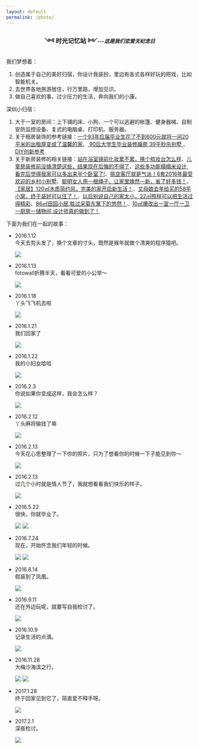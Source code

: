 ```yaml
---
layout: default
permalink: /photo/
---
```


<center><h3>༺ 时光记忆站 ༻<i><small>---这是我们恋爱<span id=result2></span>天纪念日</small></i></h3></center>

<script>
$(document).ready(function() {
calb();
});

function calb()
{
//起始日期
y2=2015;
m2=9;
d2=5;

var myDate = new Date();
y3=myDate.getFullYear();    //获取完整的年份(4位,1970-????)
m3=myDate.getMonth()+1;       //获取当前月份(0-11,0代表1月)
d3=myDate.getDate();        //获取当前日(1-31)

day2=new Date(y2,m2-1,d2);
day3=new Date(y3,m3-1,d3);

document.getElementById("result2").innerHTML=(day3-day2)/86400000;
document.getElementById("result3").innerHTML=(day3-day2)/86400000 - 147;
document.getElementById("result4").innerHTML=202 - (day3-day2)/86400000;
document.getElementById("result5").innerHTML=258 - (day3-day2)/86400000;
}
</script>

我们梦想着：   

1. 创造属于自己的美好归宿，你设计我装扮，里边有各式各样好玩的把戏，比如智能机关。
2. 去世界各地旅游居住，行万里路，增加见识。
3. 做自己喜欢的事，过少压力的生活，奔向我们的小康。

深圳小归宿：    

1. 大于一室的房间：上下铺的床、小狗、一个可以逃避的帐篷、健身器械、自制安防监控设备、复式的电脑桌、打印机、服务器。
2. 关于租房装饰的参考链接：[一个93年应届毕业生花了不到600元就将一间20平米的出租屋变成了温馨的家](http://mp.weixin.qq.com/s?__biz=MzA5NTAyNzQyNQ==&mid=404668268&idx=1&sn=3b08554a2295e5d5fd8e96c5bdebcf4d&mpshare=1&scene=1&srcid=1009DVrBduaU68diSdE2UDqJ#rd)、[ 90后大学生毕业装修婚房 39平秒杀别墅 ](http://mp.weixin.qq.com/s?__biz=MzA4MzQ2NjYzOQ==&mid=2650693951&idx=2&sn=9aa2a3668a9e7f2798b53f602ccd76ed&mpshare=1&scene=1&srcid=1009YSekz6NOj8zQUpazOZy3#rd)、[DIY创新参考](http://home.163.com/special/zfdiy/)   
3. 关于新房装修的相关链接：[站在浴室镜前化妆累不累，换个梳妆台怎么样](https://view.inews.qq.com/a/20170128A03TNC00)、[儿童房装修前没搞清楚这些，结果现在后悔的不得了](https://view.inews.qq.com/a/20170130B03CH400)、[这些多功能榻榻米设计, 看完后觉得我家可以多出来半个卧室了!](http://view.inews.qq.com/a/20170128A018XH00?refer=share_recomnews)、[挑空客厅就是气派！6套2016年最受欢迎的乡村小别墅](https://view.inews.qq.com/a/20170129A01EDH00)、[聪明女人用一根绳子，让家里焕然一新，省了好多钱！](https://view.inews.qq.com/a/20170130B056VG00)、[【家居】120㎡木质简约风，完美的家开启新生活！](https://view.inews.qq.com/a/20170202A03PQ200)、[丈母娘去年给买的58平小窝，终于装好可以住了！](https://view.inews.qq.com/a/20170203A01FRW00)、[以后别说自己的家太小，22㎡照样可以把生活过得精彩](https://view.inews.qq.com/a/20170202A047N600)、[86㎡田园小居,胜过采菊东篱下的悠然！](https://view.inews.qq.com/a/20170202A01RH300)、[10㎡爆改出一室一厅一卫一厨房一储物间,设计师真的做到了！](http://view.inews.qq.com/a/20170202B086WL00?refer=share_recomnews)

下面为我们在一起的故事：

- 2016.1.12   
今天去剪头发了，换个文章的寸头，既然是猴年就做个清爽的程序猿吧。

	<img src="/images/faxing.png">

- 2016.1.13   
fotowall折腾半天，看看可爱的小公举～

	<img src="/images/jing.png">

- 2016.1.18   
丫头飞飞机去啦

	<img src="/images/yaf.png">

- 2016.1.21   
我们回家了

	<img src="/images/home.jpg">

- 2016.1.22   
我的小妇女哈哈

	<img src="/images/funv.jpg">

- 2016.2.3   
你说如果你变成这样，我会怎么样？

	<img src="/images/eye.jpg">

- 2016.2.12   
丫头麻将输钱了嘛

	<img src="/images/maj.jpg">

- 2016.2.13   
今天花心思整理了一下你的照片，只为了想看你的时候一下子能见到你～

	<img src="/images/jingj.png">

- 2016.2.13   
过几个小时就是情人节了，我就想看看我们快乐的样子。

	<img src="/images/love.png">

- 2016.5.22   
很快，你就毕业了。

	<img src="/images/biye.jpg">

	<img src="/images/biye2.jpg">

- 2016.7.24   
现在，开始怀念我们年轻的时候。

	<img src="/images/young1.jpg">

	<img src="/images/young2.jpg">

- 2016.8.14   
假装到了凤凰。

	<img src="/images/huahui.jpg">

- 2016.9.11   
还在外边玩呢，就要写自我检讨了。

	<img src="/images/tojing.jpg">

- 2016.10.9   
记录生活的点滴。

	<img src="/images/tome.jpg">

- 2016.11.28   
大梅沙海滨之行。

	<img src="/images/haibing.jpg">

	<img src="/images/haibing2.jpg">

- 2017.1.28   
终于回家见到它了，简直爱不释手呀。

	<img src="/images/udog.jpg">

- 2017.2.1   
深夜检讨。

	<img src="/images/syjt.jpg">
